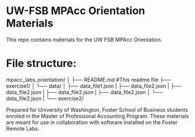 # UW-FSB MPAcc Orientation Materials

This repo contains materials for the UW FSB MPAcc Orientation. 

# File structure:
mpacc_labs_orientation/
│
├── README.md #This readme file
├── exercise1/
│   └── data/
│       ├── data_file1.json
|       ├── data_file2.json
|       ├── data_file2.json
|       ├── data_file2.json
|       ├── data_file2.json
│       └── data_file2.json
|
└── exercise2/

Prepared for University of Washington, Foster School of Business students enroled in the Master of Professional Accounting Program. These materials are meant for use in collaboration with software installed on the Foster Remote Labs.
